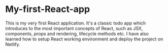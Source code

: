 # My-first-React-app
This is my very first React application. It's a classic todo app which introduces to the most important concepts of React, such as JSX, components, props and rendering, lifecycle methods etc. I have also learned how to setup React working environment and deploy the project on Netlify.
